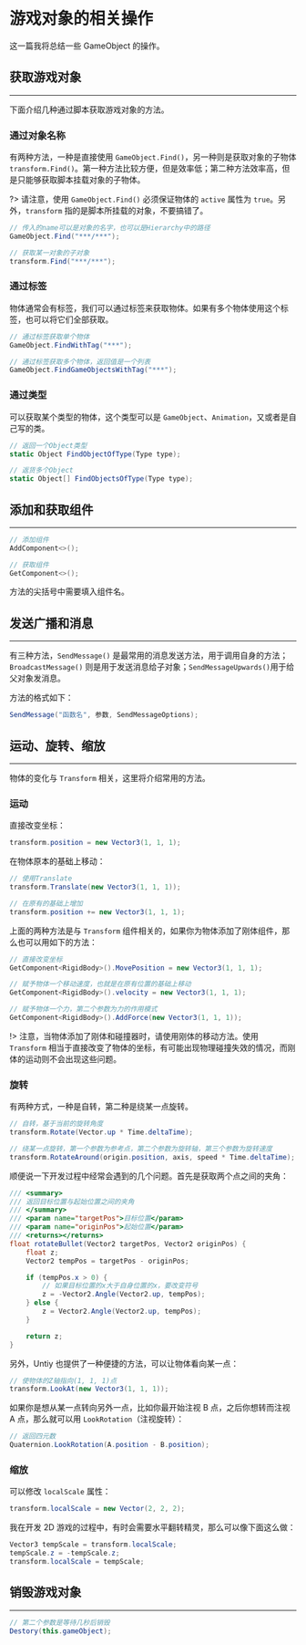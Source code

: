 # 游戏对象的相关操作

这一篇我将总结一些 GameObject 的操作。

## 获取游戏对象

---

下面介绍几种通过脚本获取游戏对象的方法。

### 通过对象名称

有两种方法，一种是直接使用 `GameObject.Find()`，另一种则是获取对象的子物体 `transform.Find()`。第一种方法比较方便，但是效率低；第二种方法效率高，但是只能够获取脚本挂载对象的子物体。

?> 请注意，使用 `GameObject.Find()` 必须保证物体的 `active` 属性为 `true`。另外，`transform` 指的是脚本所挂载的对象，不要搞错了。

```csharp
// 传入的name可以是对象的名字，也可以是Hierarchy中的路径
GameObject.Find("***/***");

// 获取某一对象的子对象
transform.Find("***/***");
```

### 通过标签

物体通常会有标签，我们可以通过标签来获取物体。如果有多个物体使用这个标签，也可以将它们全部获取。

```csharp
// 通过标签获取单个物体
GameObject.FindWithTag("***");

// 通过标签获取多个物体，返回值是一个列表
GameObject.FindGameObjectsWithTag("***");
```

### 通过类型

可以获取某个类型的物体，这个类型可以是 `GameObject`、`Animation`，又或者是自己写的类。

```csharp
// 返回一个Object类型
static Object FindObjectOfType(Type type);

// 返货多个Object
static Object[] FindObjectsOfType(Type type);
```

## 添加和获取组件

---

```csharp
// 添加组件
AddComponent<>();

// 获取组件
GetComponent<>();
```

方法的尖括号中需要填入组件名。

## 发送广播和消息

---

有三种方法，`SendMessage()` 是最常用的消息发送方法，用于调用自身的方法；`BroadcastMessage()` 则是用于发送消息给子对象；`SendMessageUpwards()`用于给父对象发消息。

方法的格式如下：

```csharp
SendMessage("函数名", 参数, SendMessageOptions);
```

## 运动、旋转、缩放

---

物体的变化与 `Transform` 相关，这里将介绍常用的方法。

### 运动

直接改变坐标：

```csharp
transform.position = new Vector3(1, 1, 1);
```

在物体原本的基础上移动：

```csharp
// 使用Translate
transform.Translate(new Vector3(1, 1, 1));

// 在原有的基础上增加
transform.position += new Vector3(1, 1, 1);
```

上面的两种方法是与 `Transform` 组件相关的，如果你为物体添加了刚体组件，那么也可以用如下的方法：

```csharp
// 直接改变坐标
GetComponent<RigidBody>().MovePosition = new Vector3(1, 1, 1);

// 赋予物体一个移动速度，也就是在原有位置的基础上移动
GetComponent<RigidBody>().velocity = new Vector3(1, 1, 1);

// 赋予物体一个力，第二个参数为力的作用模式
GetComponent<RigidBody>().AddForce(new Vector3(1, 1, 1));
```

!> 注意，当物体添加了刚体和碰撞器时，请使用刚体的移动方法。使用 `Transform` 相当于直接改变了物体的坐标，有可能出现物理碰撞失效的情况，而刚体的运动则不会出现这些问题。

### 旋转

有两种方式，一种是自转，第二种是绕某一点旋转。

```csharp
// 自转，基于当前的旋转角度
transform.Rotate(Vector.up * Time.deltaTime);

// 绕某一点旋转，第一个参数为参考点，第二个参数为旋转轴，第三个参数为旋转速度
transform.RotateAround(origin.position, axis, speed * Time.deltaTime);
```

顺便说一下开发过程中经常会遇到的几个问题。首先是获取两个点之间的夹角：

```csharp
/// <summary>
/// 返回目标位置与起始位置之间的夹角
/// </summary>
/// <param name="targetPos">目标位置</param>
/// <param name="originPos">起始位置</param>
/// <returns></returns>
float rotateBullet(Vector2 targetPos, Vector2 originPos) {
    float z;
    Vector2 tempPos = targetPos - originPos;

    if (tempPos.x > 0) {
        // 如果目标位置的x大于自身位置的x，要改变符号
        z = -Vector2.Angle(Vector2.up, tempPos);
    } else {
        z = Vector2.Angle(Vector2.up, tempPos);
    }

    return z;
}
```

另外，Untiy 也提供了一种便捷的方法，可以让物体看向某一点：

```csharp
// 使物体的Z轴指向(1, 1, 1)点
transform.LookAt(new Vector3(1, 1, 1));
```

如果你是想从某一点转向另外一点，比如你最开始注视 B 点，之后你想转而注视 A 点，那么就可以用 `LookRotation`（注视旋转）：

```csharp
// 返回四元数
Quaternion.LookRotation(A.position - B.position);
```

### 缩放

可以修改 `localScale` 属性：

```csharp
transform.localScale = new Vector(2, 2, 2);
```

我在开发 2D 游戏的过程中，有时会需要水平翻转精灵，那么可以像下面这么做：

```csharp
Vector3 tempScale = transform.localScale;
tempScale.z = -tempScale.z;
transform.localScale = tempScale;
```

## 销毁游戏对象

---

```csharp
// 第二个参数是等待几秒后销毁
Destory(this.gameObject);
```